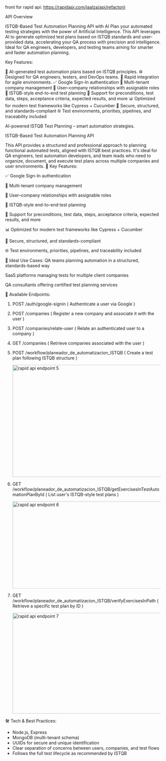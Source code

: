 front for rapid api:  https://rapidapi.com/jaalza/api/refactorii

API Overview

ISTQB-Based Test Automation Planning API with AI Plan your automated testing strategies with the power of Artificial Intelligence. This API leverages AI to generate optimized test plans based on ISTQB standards and user-provided data, accelerating your QA process with precision and intelligence. Ideal for QA engineers, developers, and testing teams aiming for smarter and faster automation planning.

Key Features:

🔬 AI-generated test automation plans based on ISTQB principles. ⚙️ Designed for QA engineers, testers, and DevOps teams. 
🚀 Rapid integration for agile environments. 
✅ Google Sign-In authentication 
🏢 Multi-tenant company management 
👥 User–company relationships with assignable roles 
🧠 ISTQB-style end-to-end test planning 
📑 Support for preconditions, test data, steps, acceptance criteria, expected results, and more 
📊 Optimized for modern test frameworks like Cypress + Cucumber 
🔐 Secure, structured, and standards-compliant 
🌐 Test environments, priorities, pipelines, and traceability included

AI-powered ISTQB Test Planning – smart automation strategies.

ISTQB-Based Test Automation Planning API

This API provides a structured and professional approach to planning functional automated tests, aligned with ISTQB best practices. It's ideal for QA engineers, test automation developers, and team leads who need to organize, document, and execute test plans across multiple companies and user environments.
🚀 Key Features:

✅ Google Sign-In authentication

🏢 Multi-tenant company management

👥 User–company relationships with assignable roles

🧠 ISTQB-style end-to-end test planning

📑 Support for preconditions, test data, steps, acceptance criteria, expected results, and more

📊 Optimized for modern test frameworks like Cypress + Cucumber

🔐 Secure, structured, and standards-compliant

🌐 Test environments, priorities, pipelines, and traceability included

📘 Ideal Use Cases: QA teams planning automation in a structured, standards-based way

SaaS platforms managing tests for multiple client companies

QA consultants offering certified test planning services

🧭 Available Endpoints:

1. POST /auth/google-signin ( Authenticate a user via Google )

2. POST /companies ( Register a new company and associate it with the user )

3. POST /companies/relate-user ( Relate an authenticated user to a company )

4. GET /companies ( Retrieve companies associated with the user )

5. POST /workflow/planeador_de_automatizacion_ISTQB ( Create a test plan following ISTQB structure )

   <img width="866" height="363" alt="rapid api endpoint 5" src="https://github.com/user-attachments/assets/4e518fe1-19df-4fdc-8dc6-b3532a6d2de9" />

6. GET /workflow/planeador_de_automatizacion_ISTQB/getExercisesInTestAutomationPlanById ( List user's ISTQB-style test plans )

   <img width="1121" height="282" alt="rapid api endpoint 6" src="https://github.com/user-attachments/assets/9881df5e-b8e1-4b64-9ed9-84c1e7dc8f46" />

7. GET /workflow/planeador_de_automatizacion_ISTQB/verifyExercisesInPath ( Retrieve a specific test plan by ID )

   <img width="1012" height="326" alt="rapid api endpoint 7" src="https://github.com/user-attachments/assets/a46893c4-211e-4677-aa48-25cd47b7d0c0" />

🛠 Tech & Best Practices:

- Node.js, Express 
- MongoDB (multi-tenant schema)
- UUIDs for secure and unique identification
- Clear separation of concerns between users, companies, and test flows
- Follows the full test lifecycle as recommended by ISTQB







